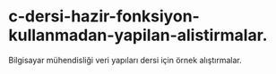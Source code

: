 # c-dersi-hazir-fonksiyon-kullanmadan-yapilan-alistirmalar.
Bilgisayar mühendisliği veri yapıları dersi için örnek alıştırmalar.
